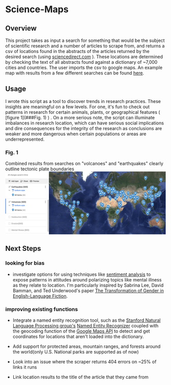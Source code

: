 # Science-Maps

## Overview
This project takes as input a search for something that would be the 
subject of scientific research and a number of articles to scrape from, and returns a csv of locations found in the abstracts of the articles returned by the desired search (using [sciencedirect.com](sciencedirect.com) ). 
These locations are determined by checking the text of all abstracts found against a dictionary of ~7,000 cities and countries. The user 
imports the csv to google maps. An example map with results from a few different 
searches can be found [here](https://drive.google.com/open?id=1uSapi_Us20bfaV65zegpFPFT6kr9oFDk&usp=sharing).

## Usage
I wrote this script as a tool to discover trends in research practices. These insights are meaningful on a few levels. For one, it's fun to check out patterns in research for certain animals, plants, or geographical features ( [figure 1](###Fig. 1) ) . On a more serious note, the script can illuminate imbalances in research location, which can have serious social implications and dire consequences for the integrity of the research as conclusions are weaker and more dangerous when certain populations or areas are underrepresented. 
### Fig. 1

Combined results from searches on "volcanoes" and "earthquakes" clearly outline tectonic plate boundaries
![text](https://github.com/KLaFleur/Science-Maps/blob/master/Earthq%2Bvolcanoes.png)





## Next Steps  

### looking for bias
* investigate options for using techniques like [sentiment analysis](https://en.wikipedia.org/wiki/Sentiment_analysis) to expose patterns in attitudes around polarizing topics like mental illness as they relate to location. I'm particularly inspired by Sabrina Lee, David Bamman, and Ted Underwood's paper [The Transformation of Gender in English-Language Fiction](https://hcommons.org/deposits/objects/hc:18128/datastreams/CONTENT/content).

### improving existing functions

* Integrate a named entity recognition tool, such as the [Stanford Natural Language Processing group's](https://nlp.stanford.edu/) [Named Entity Recognizer](https://nlp.stanford.edu/software/CRF-NER.html) coupled with the geocoding function of the [Google Maps API](https://developers.google.com/maps/) to detect and get coordinates for locations that aren't loaded into the dictionary.

* Add support for protected areas, mountain ranges, and forests around the world(only U.S. National parks are supported as of now)

* Look into an issue where the scraper returns 404 errors on ~25% of links it runs

* Link location results to the title of the article that they came from 


​	







